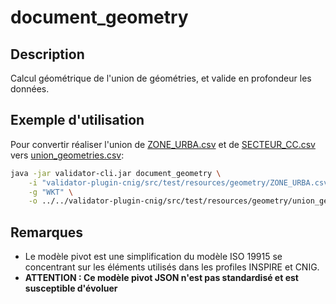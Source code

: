 
# document_geometry

## Description

Calcul géométrique de l'union de géométries, et valide en profondeur les données.

## Exemple d'utilisation

Pour convertir réaliser l'union de [ZONE_URBA.csv](../../validator-plugin-cnig/src/test/resources/geometry/ZONE_URBA.csv) et de [SECTEUR_CC.csv](../../validator-plugin-cnig/src/test/resources/geometry/SECTEUR_CC.csv) vers [union_geometries.csv](../../validator-plugin-cnig/src/test/resources/geometry/union_geometries):

```bash
java -jar validator-cli.jar document_geometry \
    -i "validator-plugin-cnig/src/test/resources/geometry/ZONE_URBA.csv,validator-plugin-cnig/src/test/resources/geometry/SECTEUR_CC.csv" \
    -g "WKT" \
    -o ../../validator-plugin-cnig/src/test/resources/geometry/union_geometries
```

## Remarques

* Le modèle pivot est une simplification du modèle ISO 19915 se concentrant sur les éléments utilisés dans les profiles INSPIRE et CNIG.
* **ATTENTION : Ce modèle pivot JSON n'est pas standardisé et est susceptible d'évoluer**
